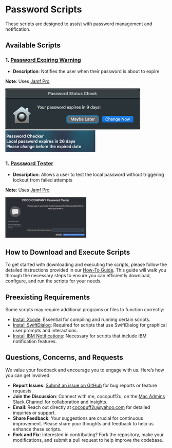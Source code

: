 # Password Scripts

These scripts are designed to assist with password management and notification. 

## Available Scripts

### 1. [Password Expiring Warning](https://github.com/cocopuff2u/MacOS_Admin_Scripts/tree/deb7a3b270559e0ad2e22cabf953dc17be8b304d/MacOS_Update_Upgrade_Scripts/Encourager_Script)

- **Description**: Notifies the user when their password is about to expire

**Note**: Uses [Jamf Pro](https://www.jamf.com/)

  ![firstwindow](https://github.com/cocopuff2u/MacOS_Admin_Scripts/blob/93e3f21297a7113267f6e63a68c864e73e365590/Password_Scripts/images/firstwindow.png)
  ![notifcation](https://github.com/cocopuff2u/MacOS_Admin_Scripts/blob/2afad689e8e2d6f2da958a706940e46dc056070e/Password_Scripts/images/Example_notification_password.png)

### 1. [Password Tester](https://github.com/cocopuff2u/MacOS_Admin_Scripts/tree/deb7a3b270559e0ad2e22cabf953dc17be8b304d/MacOS_Update_Upgrade_Scripts/Encourager_Script)

- **Description**: Allows a user to test the local password without triggering lockout from failed attempts

**Note**: Uses [Jamf Pro](https://www.jamf.com/)

<img src="https://github.com/cocopuff2u/MacOS_Admin_Scripts/blob/2afad689e8e2d6f2da958a706940e46dc056070e/Password_Scripts/User%20Password%20Tester%20Script/images/firstwindow.png" alt="Description" width="50%">


## How to Download and Execute Scripts

To get started with downloading and executing the scripts, please follow the detailed instructions provided in our [How-To Guide](https://github.com/cocopuff2u/MacOS_Admin_Scripts/blob/7f996a69700d749398ec9a1f84aadd26fd855569/How_To_Guide/README.md). This guide will walk you through the necessary steps to ensure you can efficiently download, configure, and run the scripts for your needs.

## Preexisting Requirements

Some scripts may require additional programs or files to function correctly:

- [Install Xcode](https://developer.apple.com/documentation/safari-developer-tools/installing-xcode-and-simulators): Essential for compiling and running certain scripts.
- [Install SwiftDialog](https://github.com/swiftDialog/swiftDialog): Required for scripts that use SwiftDialog for graphical user prompts and interactions.
- [Install IBM Notifications](https://github.com/IBM/mac-ibm-notifications): Necessary for scripts that include IBM notification features.

## Questions, Concerns, and Requests

We value your feedback and encourage you to engage with us. Here’s how you can get involved:

- **Report Issues**: [Submit an issue on GitHub](https://github.com/cocopuff2u/MacOS_Admin_Scripts/issues) for bug reports or feature requests.
- **Join the Discussion**: Connect with me, cocopuff2u, on the [Mac Admins Slack Channel](https://join.slack.com/t/macadmins/shared_invite/zt-2o5811yhx-q5MNLrFG1VoHRusXLgZwsw) for collaboration and insights.
- **Email**: Reach out directly at [cocopuff2u@yahoo.com](mailto:cocopuff2u@yahoo.com) for detailed inquiries or support.
- **Share Feedback**: Your suggestions are crucial for continuous improvement. Please share your thoughts and feedback to help us enhance these scripts.
- **Fork and Fix**: Interested in contributing? Fork the repository, make your modifications, and submit a pull request to help improve the codebase.
